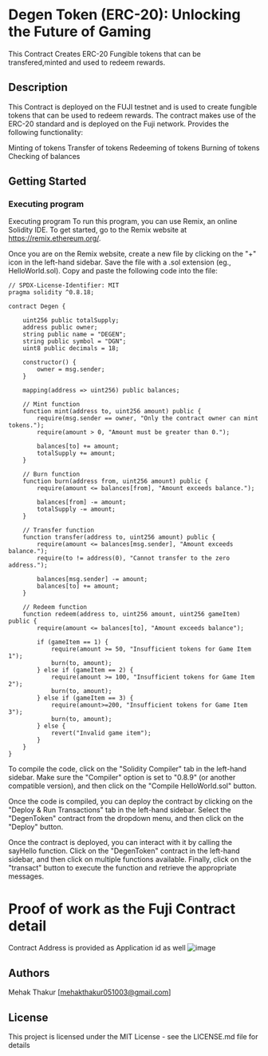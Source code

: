 # Degen Token (ERC-20): Unlocking the Future of Gaming

This Contract Creates ERC-20 Fungible tokens that can be transfered,minted and used to redeem rewards.

## Description

This Contract is deployed on the FUJI testnet and is used to create fungible tokens that can be used to redeem rewards. The contract makes use of the ERC-20 standard and is deployed on the Fuji network. Provides the following functionality:

Minting of tokens
Transfer of tokens
Redeeming of tokens
Burning of tokens
Checking of balances

## Getting Started

### Executing program

Executing program To run this program, you can use Remix, an online Solidity IDE. To get started, go to the Remix website at https://remix.ethereum.org/.

Once you are on the Remix website, create a new file by clicking on the "+" icon in the left-hand sidebar. Save the file with a .sol extension (eg., HelloWorld.sol). Copy and paste the following code into the file:

```
// SPDX-License-Identifier: MIT
pragma solidity ^0.8.18; 

contract Degen {

    uint256 public totalSupply;
    address public owner;
    string public name = "DEGEN";
    string public symbol = "DGN";
    uint8 public decimals = 18;

    constructor() {
        owner = msg.sender;
    }

    mapping(address => uint256) public balances;

    // Mint function
    function mint(address to, uint256 amount) public {
        require(msg.sender == owner, "Only the contract owner can mint tokens.");
        require(amount > 0, "Amount must be greater than 0.");

        balances[to] += amount;
        totalSupply += amount;
    }

    // Burn function
    function burn(address from, uint256 amount) public {
        require(amount <= balances[from], "Amount exceeds balance.");

        balances[from] -= amount;
        totalSupply -= amount;
    }

    // Transfer function
    function transfer(address to, uint256 amount) public {
        require(amount <= balances[msg.sender], "Amount exceeds balance.");
        require(to != address(0), "Cannot transfer to the zero address.");

        balances[msg.sender] -= amount;
        balances[to] += amount;
    }

    // Redeem function
    function redeem(address to, uint256 amount, uint256 gameItem) public { 
        require(amount <= balances[to], "Amount exceeds balance");

        if (gameItem == 1) {
            require(amount >= 50, "Insufficient tokens for Game Item 1");
            burn(to, amount);
        } else if (gameItem == 2) {
            require(amount >= 100, "Insufficient tokens for Game Item 2");
            burn(to, amount);
        } else if (gameItem == 3) {
            require(amount>=200, "Insufficient tokens for Game Item 3");
            burn(to, amount);
        } else {
            revert("Invalid game item");
        }
    } 
}
```
To compile the code, click on the "Solidity Compiler" tab in the left-hand sidebar. Make sure the "Compiler" option is set to "0.8.9" (or another compatible version), and then click on the "Compile HelloWorld.sol" button.

Once the code is compiled, you can deploy the contract by clicking on the "Deploy & Run Transactions" tab in the left-hand sidebar. Select the "DegenToken" contract from the dropdown menu, and then click on the "Deploy" button.

Once the contract is deployed, you can interact with it by calling the sayHello function. Click on the "DegenToken" contract in the left-hand sidebar, and then click on multiple functions available. Finally, click on the "transact" button to execute the function and retrieve the appropriate messages.

# Proof of work as the Fuji Contract detail

Contract Address is provided as Application id as well
![image](https://github.com/Mehak051003/AVX-assessment-4/assets/118992603/73f96dce-7501-42b6-897c-0d4c0c83c5f1)



## Authors

Mehak Thakur [mehakthakur051003@gmail.com]


## License

This project is licensed under the MIT License - see the LICENSE.md file for details

